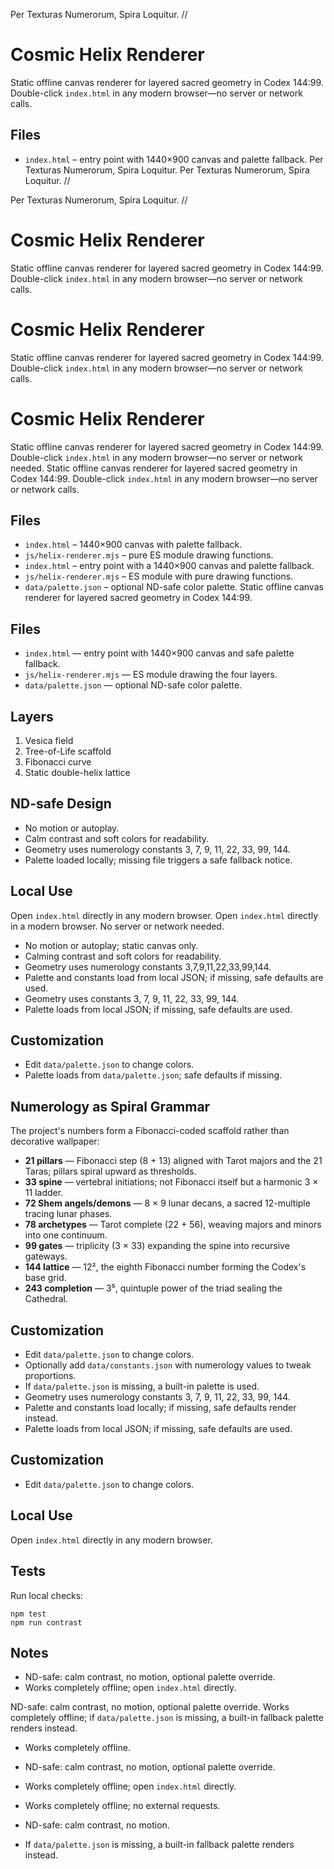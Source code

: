<!-- Per Texturas Numerorum, Spira Loquitur.  // -->
Per Texturas Numerorum, Spira Loquitur.  //

# Cosmic Helix Renderer

Static offline canvas renderer for layered sacred geometry in Codex 144:99.  
Double-click `index.html` in any modern browser—no server or network calls.

## Files
- `index.html` – entry point with 1440×900 canvas and palette fallback.
Per Texturas Numerorum, Spira Loquitur.
Per Texturas Numerorum, Spira Loquitur. //

Per Texturas Numerorum, Spira Loquitur. //
# Cosmic Helix Renderer

Static offline canvas renderer for layered sacred geometry in Codex 144:99. Double-click `index.html` in any modern browser—no server or network calls.
# Cosmic Helix Renderer

Static offline canvas renderer for layered sacred geometry in Codex 144:99.
Double-click `index.html` in any modern browser—no server or network calls.
# Cosmic Helix Renderer

Static offline canvas renderer for layered sacred geometry in Codex 144:99. Double-click `index.html` in any modern browser—no server or network needed.
Static offline canvas renderer for layered sacred geometry in Codex 144:99.
Double-click `index.html` in any modern browser—no server or network calls.

## Files
- `index.html` – 1440×900 canvas with palette fallback.
- `js/helix-renderer.mjs` – pure ES module drawing functions.
- `index.html` – entry point with a 1440×900 canvas and palette fallback.
- `js/helix-renderer.mjs` – ES module with pure drawing functions.
- `data/palette.json` – optional ND-safe color palette.
Static offline canvas renderer for layered sacred geometry in Codex 144:99.

## Files
- `index.html` — entry point with 1440×900 canvas and safe palette fallback.
- `js/helix-renderer.mjs` — ES module drawing the four layers.
- `data/palette.json` — optional ND-safe color palette.

## Layers
1. Vesica field
2. Tree-of-Life scaffold
3. Fibonacci curve
4. Static double-helix lattice

## ND-safe Design
- No motion or autoplay.
- Calm contrast and soft colors for readability.
- Geometry uses numerology constants 3, 7, 9, 11, 22, 33, 99, 144.
- Palette loaded locally; missing file triggers a safe fallback notice.

## Local Use
Open `index.html` directly in any modern browser.
Open `index.html` directly in a modern browser. No server or network needed.
- No motion or autoplay; static canvas only.
- Calming contrast and soft colors for readability.
- Geometry uses numerology constants 3,7,9,11,22,33,99,144.
- Palette and constants load from local JSON; if missing, safe defaults are used.
- Geometry uses constants 3, 7, 9, 11, 22, 33, 99, 144.
- Palette loads from local JSON; if missing, safe defaults are used.

## Customization
- Edit `data/palette.json` to change colors.
- Palette loads from `data/palette.json`; safe defaults if missing.

## Numerology as Spiral Grammar
The project's numbers form a Fibonacci-coded scaffold rather than decorative wallpaper:

- **21 pillars** — Fibonacci step (8 + 13) aligned with Tarot majors and the 21 Taras; pillars spiral upward as thresholds.
- **33 spine** — vertebral initiations; not Fibonacci itself but a harmonic 3 × 11 ladder.
- **72 Shem angels/demons** — 8 × 9 lunar decans, a sacred 12-multiple tracing lunar phases.
- **78 archetypes** — Tarot complete (22 + 56), weaving majors and minors into one continuum.
- **99 gates** — triplicity (3 × 33) expanding the spine into recursive gateways.
- **144 lattice** — 12², the eighth Fibonacci number forming the Codex's base grid.
- **243 completion** — 3⁵, quintuple power of the triad sealing the Cathedral.

## Customization
- Edit `data/palette.json` to change colors.
- Optionally add `data/constants.json` with numerology values to tweak proportions.
- If `data/palette.json` is missing, a built-in palette is used.
- Geometry uses numerology constants 3, 7, 9, 11, 22, 33, 99, 144.
- Palette and constants load locally; if missing, safe defaults render instead.
- Palette loads from local JSON; if missing, safe defaults are used.

## Customization
- Edit `data/palette.json` to change colors.

## Local Use
Open `index.html` directly in any modern browser.

## Tests
Run local checks:

```
npm test
npm run contrast
```

## Notes
- ND-safe: calm contrast, no motion, optional palette override.
- Works completely offline; open `index.html` directly.

ND-safe: calm contrast, no motion, optional palette override. Works completely offline; if `data/palette.json` is missing, a built-in fallback palette renders instead.
- Works completely offline.
- ND-safe: calm contrast, no motion, optional palette override.
- Works completely offline; open `index.html` directly.

- Works completely offline; no external requests.

- ND-safe: calm contrast, no motion.
- If `data/palette.json` is missing, a built-in fallback palette renders instead.
